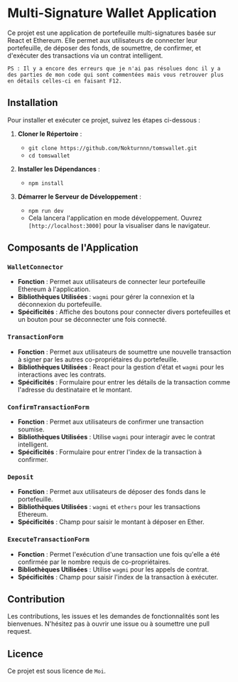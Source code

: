 # Multi-Signature Wallet Application

Ce projet est une application de portefeuille multi-signatures basée sur React et Ethereum. Elle permet aux utilisateurs de connecter leur portefeuille, de déposer des fonds, de soumettre, de confirmer, et d'exécuter des transactions via un contrat intelligent.

`PS : Il y a encore des erreurs que je n'ai pas résolues donc il y a des parties de mon code qui sont commentées mais vous retrouver plus en détails celles-ci en faisant F12.`

## Installation

Pour installer et exécuter ce projet, suivez les étapes ci-dessous :

1. **Cloner le Répertoire** :

   - `git clone https://github.com/Nokturnnn/tomswallet.git`
   - `cd tomswallet`

2. **Installer les Dépendances** :

   - `npm install`

3. **Démarrer le Serveur de Développement** :
   - `npm run dev`
   - Cela lancera l'application en mode développement. Ouvrez `[http://localhost:3000]` pour la visualiser dans le navigateur.

## Composants de l'Application

### `WalletConnector`

- **Fonction** : Permet aux utilisateurs de connecter leur portefeuille Ethereum à l'application.
- **Bibliothèques Utilisées** : `wagmi` pour gérer la connexion et la déconnexion du portefeuille.
- **Spécificités** : Affiche des boutons pour connecter divers portefeuilles et un bouton pour se déconnecter une fois connecté.

### `TransactionForm`

- **Fonction** : Permet aux utilisateurs de soumettre une nouvelle transaction à signer par les autres co-propriétaires du portefeuille.
- **Bibliothèques Utilisées** : React pour la gestion d'état et `wagmi` pour les interactions avec les contrats.
- **Spécificités** : Formulaire pour entrer les détails de la transaction comme l'adresse du destinataire et le montant.

### `ConfirmTransactionForm`

- **Fonction** : Permet aux utilisateurs de confirmer une transaction soumise.
- **Bibliothèques Utilisées** : Utilise `wagmi` pour interagir avec le contrat intelligent.
- **Spécificités** : Formulaire pour entrer l'index de la transaction à confirmer.

### `Deposit`

- **Fonction** : Permet aux utilisateurs de déposer des fonds dans le portefeuille.
- **Bibliothèques Utilisées** : `wagmi` et `ethers` pour les transactions Ethereum.
- **Spécificités** : Champ pour saisir le montant à déposer en Ether.

### `ExecuteTransactionForm`

- **Fonction** : Permet l'exécution d'une transaction une fois qu'elle a été confirmée par le nombre requis de co-propriétaires.
- **Bibliothèques Utilisées** : Utilise `wagmi` pour les appels de contrat.
- **Spécificités** : Champ pour saisir l'index de la transaction à exécuter.

## Contribution

Les contributions, les issues et les demandes de fonctionnalités sont les bienvenues. N'hésitez pas à ouvrir une issue ou à soumettre une pull request.

## Licence

Ce projet est sous licence de `Moi`.
